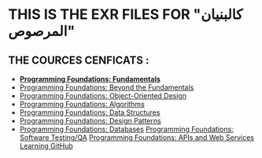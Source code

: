# THIS IS THE EXR FILES FOR "كالبنيان المرصوص"

## THE COURCES CENFICATS :
- [**Programming Foundations: Fundamentals**](https://doc-0k-24-prod-01-apps-viewer.googleusercontent.com/viewer2/prod-01/pdf/m4lheusf16lj50cj954ngasnrf5l4ma1/ak9vhiatr7o0i71p6dvd5c4d3ltpbiqu/1656367650000/3/104828690938943993909/APznzaY3Yo9F_OA9sywqyK6uxLj3XpGDEzHynT2EZcvGY58yZANh8DMtWyVWKX_IjSQs5fxDeq3xSpa_u8NhvPT2kM6MFBPb4OTt9mU8pe3zBXWwRtSfxN1Amj9GggmDze_SA0glS_Ay14dxDXKxhYx09Q-FU4vdxV1oV2SvBwVrG2wurBCFrctO6cFNqN1iXX2Yb_4qpI0J3lisj_Y4A90slTOcSfhONygqsUm140QlN6-Y8QZT-t2BpUu-JdEAigVv2lBdB1YGrThoWkefC0jZ78N7ZJnZUqGvFnstgXw1c1vHDK1nDvd5U5gI6AUhD7ukdCHQzDFSDUDs63DQMcwYcUtD0uHvleUz_d_UnvTsYK7bj03N0NBfHwKfCJzWwG9PP_hShe6K?authuser=0&nonce=j7go0jik5e5m8&user=104828690938943993909&hash=53q6l7872n6unm2j6aljac28u3gj1hpe)
- [Programming Foundations: Beyond the Fundamentals](https://doc-0s-48-apps-viewer.googleusercontent.com/viewer/secure/pdf/b7s2sm8r4opccph7mss8l0vkqbrhn2b9/7mk4la7r2918t6unos831mefqov0e6bh/1656367875000/drive/15367700674068925416/ACFrOgCCDKCWwQJlwOj5Vusfahcn0cTnkIFBh0_mbKVJRdAc19I-i6p_7JOWU3fbdxjnMmHPDP0OeDRV4nSPwuF--iezMDkRqVHG8zYOodUutQmfwt2k1PJs9Eruf14_vE5SKs-g1fMIi0ZAhfGl?print=true&nonce=7c0m51iq14ium&user=15367700674068925416&hash=u97r77cn791k9fg73iovev781g2el8oj)
- [Programming Foundations: Object-Oriented Design](https://doc-08-48-apps-viewer.googleusercontent.com/viewer/secure/pdf/b7s2sm8r4opccph7mss8l0vkqbrhn2b9/t564d0893c2gsmjhgh020tgis6du3jhb/1656368100000/drive/15367700674068925416/ACFrOgAwssKKVdvh9q6tbCD7dWfrlMytMOPNrB4FJNsxsn-fVkNLGNhH0mbMcGg9QvGP3Y171YLxTVyQrmxr2eXBaUcR_eoRO5zPGRNWCKk7uPemrDNsfRq-xRfKv8Ag_73xEtMxGpRdIMGYE5Cv?print=true)
- [Programming Foundations: Algorithms](https://doc-08-48-apps-viewer.googleusercontent.com/viewer/secure/pdf/b7s2sm8r4opccph7mss8l0vkqbrhn2b9/or687hj1t66ib39oga779hum223nj04m/1656368175000/drive/15367700674068925416/ACFrOgCxEMul2_GWUzH_ez0O2Re4sNPxgIadA36cEiXXyjcIWWfS3OwBSPYpa3UOp7bm3whBuM4zhIxAQd5no-m1WgOPw0tyL7Zv2WtOabLoj1ZbSOobRhICCv98Nb-rPYP1E3S-vQYN8qrgde1F?print=true&nonce=qoldqfkh3c5fo&user=15367700674068925416&hash=44vdfqevteg5oqasar6uejs4p3tmhe5q)
- [Programming Foundations: Data Structures](https://doc-10-48-apps-viewer.googleusercontent.com/viewer/secure/pdf/b7s2sm8r4opccph7mss8l0vkqbrhn2b9/frso2k2uolq176rkvi857g84r5hcvv70/1656368250000/drive/15367700674068925416/ACFrOgC4tewcOCIWKLSRzDAB5HH5zGDHQnJnNq4WOSewJ2MMDJeACOvvTPSD7kNfNGXXGHkmFNE4hz-ih-isESfuG6Nmp47UwlHzZjxceFlIbjhf5yQBw5j5sF4mK15ZrdTC_BzKVpg4eJLsni8k?print=true)
- [Programming Foundations: Design Patterns](https://doc-04-48-apps-viewer.googleusercontent.com/viewer/secure/pdf/b7s2sm8r4opccph7mss8l0vkqbrhn2b9/9mdoet5srm2hao6k5oru0koagas3ubar/1656368400000/drive/15367700674068925416/ACFrOgAlsjcK681unntwIaEJpz5BgUykCs2o8qmu5xNEwx1pfHenNvkDHr_TsUJV8jsbRwSpUWnUbV7lhGiSVop-xChfFshbi-9yAOJNS-aTHqnuSYMqeqfSXmxuJ5t5BxITmsoAsfXWzcNeOrUS?print=true)
- [Programming Foundations: Databases](https://doc-04-48-apps-viewer.googleusercontent.com/viewer/secure/pdf/b7s2sm8r4opccph7mss8l0vkqbrhn2b9/sebvsol7edpdj0ul8tl9fi5igm78ohjk/1656368850000/drive/15367700674068925416/ACFrOgBIJSG0MIUQaQ03td3oIcyEqq3et2ul4fCtdsqvNT59WfdnFTl9P-2RqUlIVE5DdGUsKIDpwBjfBw0ii72o5arwxngThT21FZ5p1UPidWue20m90IfCcXO6du5Xx-S1YJVBg87_AVkRdaZG?print=true&nonce=osflurago4t1g&user=15367700674068925416&hash=ju1brt12n1pb7hl42bupg726uq7k1ulf)
[Programming Foundations: Software Testing/QA](https://doc-08-48-apps-viewer.googleusercontent.com/viewer/secure/pdf/b7s2sm8r4opccph7mss8l0vkqbrhn2b9/ra7roahm6q5pkfnqo76jlnntn99tme7h/1656369075000/drive/15367700674068925416/ACFrOgAlOqReAXSwjBFltuRagKpgBa5x46tSiljeWT8Ss8XpiIgvkcHRPQCVDFouvoiWn79Erv1YwtA919UNrBOgncuB3zKvONXH7tANdUZx9LYMyes3RjoWg2PvtrpYQqaLUpA1D8SbmcZe7gwy?print=true)
[Programming Foundations: APIs and Web
Services](https://doc-0s-48-apps-viewer.googleusercontent.com/viewer/secure/pdf/b7s2sm8r4opccph7mss8l0vkqbrhn2b9/fmv790fm0k8lle7uk8eh2als0bl11v2c/1656369225000/drive/15367700674068925416/ACFrOgAkWnIMUxdsw5kYH82f5rY7JkHSEuKpkKi5nCpVY_yBrtEzPXoHe40C2I7S_LxQNfTDzNksOgV1pbG8rYsvGBza3PJvxjiQawIsSVTQ4pGnX3zCCyDWKMp5VdHfWIFY5B73MLbOXP7PclGb?print=true&nonce=6gg4tmeoen50s&user=15367700674068925416&hash=3902bvjbob15ocllmt4d5eb1b88vl6l1)
[Learning GitHub](https://doc-08-48-apps-viewer.googleusercontent.com/viewer/secure/pdf/b7s2sm8r4opccph7mss8l0vkqbrhn2b9/34kcnhsrlh3ql6antld90e3tdg2pi9f2/1656369300000/drive/15367700674068925416/ACFrOgBscmaMbjeay14I_pTEeEswM3iwQSZB3JRMrpwM-pbC7Gi3Ix_P5zD_KjKT-If5uj56aBwYJiKZpxm4D3Q554-nUwQe0y_Q6SOR8gxVrFy_C5JHL8dFyZ9pPgzVG8p9s2kpeZgDpScpmq7O?print=true)
